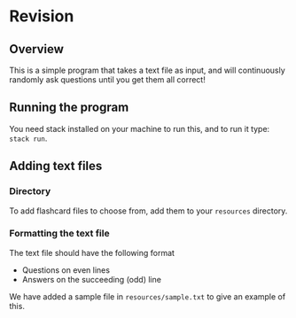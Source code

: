# Revision

## Overview
This is a simple program that takes a text file as input, and will continuously
randomly ask questions until you get them all correct!

## Running the program
You need stack installed on your machine to run this, and to run it type:
`stack run`.

## Adding text files
### Directory
To add flashcard files to choose from, add them to your `resources` directory.

### Formatting the text file
The text file should have the following format
- Questions on even lines
- Answers on the succeeding (odd) line

We have added a sample file in `resources/sample.txt` to give an example of
this.

